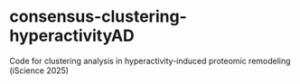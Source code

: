 # consensus-clustering-hyperactivityAD
Code for clustering analysis in hyperactivity-induced proteomic remodeling (iScience 2025)
